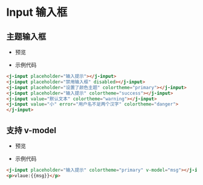 # Input 输入框

## 主题输入框

- 预览

<input-demo></input-demo>

- 示例代码

```html
<j-input placeholder="输入提示"></j-input>
<j-input placeholder="禁用输入框" disabled></j-input>
<j-input placeholder="设置了颜色主题" colortheme="primary"></j-input>
<j-input placeholder="输入提示" colortheme="success"></j-input>
<j-input value="默认文本" colortheme="warning"></j-input>
<j-input value="小" error="用户名不足两个汉字" colortheme="danger">
</j-input>
```

## 支持 v-model

- 预览

<input-demo1></input-demo1>

- 示例代码

```html
<j-input placeholder="输入提示" colortheme="primary" v-model="msg"></j-input>
<p>vlaue:{{msg}}</p>
```
